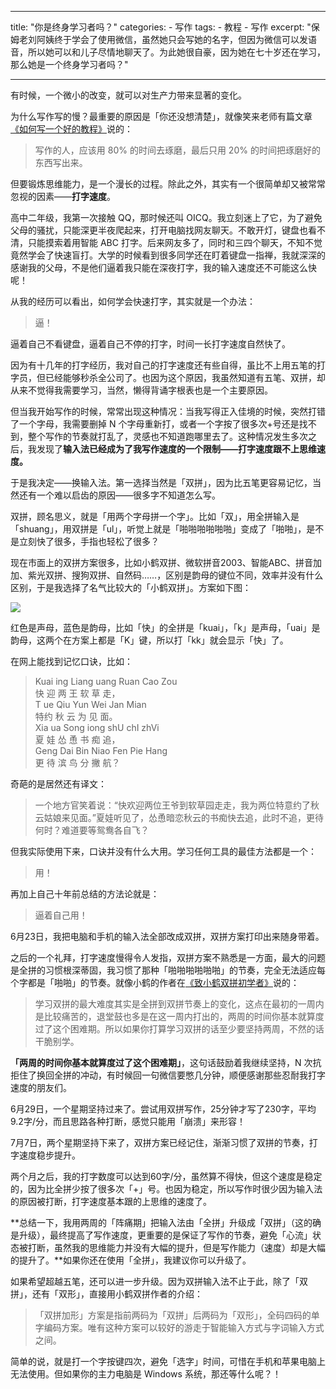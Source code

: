 - - - -
title: "你是终身学习者吗？"
categories:
	- 写作
tags:
	- 教程
	- 写作
excerpt: "保姆老刘阿姨终于学会了使用微信，虽然她只会写她的名字，但因为微信可以发语音，所以她可以和儿子尽情地聊天了。为此她很自豪，因为她在七十岁还在学习，那么她是一个终身学习者吗？"
- - - -

有时候，一个微小的改变，就可以对生产力带来显著的变化。

为什么写作写的慢？最重要的原因是「你还没想清楚」，就像笑来老师有篇文章[《如何写一个好的教程》](http://h5.xinshengdaxue.com/live_audio.html?date=20160611)说的：

> 写作的人，应该用 80% 的时间去琢磨，最后只用 20% 的时间把琢磨好的东西写出来。    

但要锻炼思维能力，是一个漫长的过程。除此之外，其实有一个很简单却又被常常忽视的因素——**打字速度**。

高中二年级，我第一次接触 QQ，那时候还叫 OICQ。我立刻迷上了它，为了避免父母的骚扰，只能深更半夜爬起来，打开电脑找网友聊天。不敢开灯，键盘也看不清，只能摸索着用智能 ABC 打字。后来网友多了，同时和三四个聊天，不知不觉竟然学会了快速盲打。大学的时候看到很多同学还在盯着键盘一指禅，我就深深的感谢我的父母，不是他们逼着我只能在深夜打字，我的输入速度还不可能这么快呢！

从我的经历可以看出，如何学会快速打字，其实就是一个办法：

> 逼！  

逼着自己不看键盘，逼着自己不停的打字，时间一长打字速度自然快了。

因为有十几年的打字经历，我对自己的打字速度还有些自得，虽比不上用五笔的打字员，但已经能够秒杀全公司了。也因为这个原因，我虽然知道有五笔、双拼，却从来不觉得我需要学习，当然，懒得背诵字根表也是一个主要原因。

但当我开始写作的时候，常常出现这种情况：当我写得正入佳境的时候，突然打错了一个字母，我需要删掉 N 个字母重新打，或者一个字按了很多次+号还是找不到，整个写作的节奏就打乱了，灵感也不知道跑哪里去了。这种情况发生多次之后，我发现了**输入法已经成为了我写作速度的一个限制——打字速度跟不上思维速度。**

于是我决定——换输入法。第一选择当然是「双拼」，因为比五笔更容易记忆，当然还有一个难以启齿的原因——很多字不知道怎么写。

双拼，顾名思义，就是「用两个字母拼一个字」。比如「双」，用全拼输入是「shuang」，用双拼是「ul」，听觉上就是「啪啪啪啪啪啪」变成了「啪啪」，是不是立刻快了很多，手指也轻松了很多？

现在市面上的双拼方案很多，比如小鹤双拼、微软拼音2003、智能ABC、拼音加加、紫光双拼、搜狗双拼、自然码……，区别是韵母的键位不同，效率并没有什么区别，于是我选择了名气比较大的「小鹤双拼」。方案如下图：

![](http://www.flypy.com/images/hejp.png)

红色是声母，蓝色是韵母，比如「快」的全拼是「kuai」，「k」是声母，「uai」是韵母，这两个在方案上都是「K」键，所以打「kk」就会显示「快」了。

在网上能找到记忆口诀，比如：

> Kuai ing Liang uang Ruan Cao Zou    
> 快 迎 两 王 软 草 走，    
> T ue Qiu Yun Wei Jan Mian    
> 特约 秋 云 为 见 面。    
> Xia ua Song iong shU chI zhVi     
> 夏 娃 怂 恿 书 痴 追，    
> Geng Dai Bin Niao Fen Pie Hang    
> 更 待 滨 鸟 分 撇 航？    

奇葩的是居然还有译文：

> 一个地方官笑着说：“快欢迎两位王爷到软草园走走，我为两位特意约了秋云姑娘来见面。”夏娃听见了，怂恿暗恋秋云的书痴快去追，此时不追，更待何时？难道要等鸳鸯各自飞？  

但我实际使用下来，口诀并没有什么大用。学习任何工具的最佳方法都是一个：

> 用！  

再加上自己十年前总结的方法论就是：

> 逼着自己用！  

6月23日，我把电脑和手机的输入法全部改成双拼，双拼方案打印出来随身带着。

之后的一个礼拜，打字速度慢得令人发指，双拼方案不熟悉是一方面，最大的问题是全拼的习惯根深蒂固，我习惯了那种「啪啪啪啪啪啪」的节奏，完全无法适应每个字都是「啪啪」的节奏。就像小鹤的作者在[《致小鹤双拼初学者》](http://chinput.com/thread-43-1-1.html)说的：

> 学习双拼的最大难度其实是全拼到双拼节奏上的变化，这点在最初的一周内是比较痛苦的，退堂鼓也多是在这一周内打出的，两周的时间你基本就算度过了这个困难期。所以如果你打算学习双拼的话至少要坚持两周，不然的话干脆别学。  

**「两周的时间你基本就算度过了这个困难期」**，这句话鼓励着我继续坚持，N 次抗拒住了换回全拼的冲动，有时候回一句微信要憋几分钟，顺便感谢那些忍耐我打字速度的朋友们。

6月29日，一个星期坚持过来了。尝试用双拼写作，25分钟才写了230字，平均9.2字/分，而且思路各种打断，感觉只能用「崩溃」来形容！

7月7日，两个星期坚持下来了，双拼方案已经记住，渐渐习惯了双拼的节奏，打字速度稳步提升。

两个月之后，我的打字数度可以达到60字/分，虽然算不得快，但这个速度是稳定的，因为比全拼少按了很多次「+」号。也因为稳定，所以写作时很少因为输入法的原因被打断，打字速度基本跟的上思维的速度了。

**总结一下，我用两周的「阵痛期」把输入法由「全拼」升级成「双拼」（这的确是升级），最终提高了写作速度，更重要的是保证了写作的节奏，避免「心流」状态被打断，虽然我的思维能力并没有大幅的提升，但是写作能力（速度）却是大幅的提升了。**如果你还在使用「全拼」，我建议你可以升级了。

如果希望超越五笔，还可以进一步升级。因为双拼输入法不止于此，除了「双拼」，还有「双形」，直接用小鹤双拼作者的介绍：

> 「双拼加形」方案是指前两码为「双拼」后两码为「双形」，全码四码的单字编码方案。唯有这种方案可以较好的游走于智能输入方式与字词输入方式之间。  

简单的说，就是打一个字按键四次，避免「选字」时间，可惜在手机和苹果电脑上无法使用。但如果你的主力电脑是 Windows 系统，那还等什么呢？！